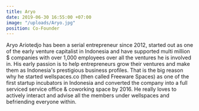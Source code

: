 ```yaml
---
title: Aryo
date: 2019-06-30 16:55:00 +07:00
image: "/uploads/Aryo.jpg"
position: Co-Founder
---
```


Aryo Ariotedjo has been a serial entrepreneur since 2012, started out as one of the early venture capitalist in Indonesia and have supported multi million $ companies with over 1,000 employees over all the ventures he is involved in. His early passion is to help entrepreneurs grow their ventures and make them as Indonesia's prestigious business profiles. That is the big reason why he started wellspaces.co (then called Freeware Spaces) as one of the first startup incubators in Indonesia and converted the company into a full serviced service office & coworking space by 2016. He really loves to actively interact and advise all the members under wellspaces and befriending everyone within.